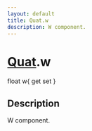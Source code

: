 ```yaml
---
layout: default
title: Quat.w
description: W component.
---
```

# [Quat]({{site.url}}/Pages/Reference/Quat.html).w

<div class='signature' markdown='1'>
float w{ get set }
</div>

## Description
W component.

